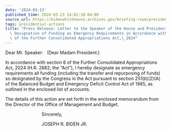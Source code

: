 ```yaml
---
date: '2024-03-23'
published_time: 2024-03-23 14:01:38-04:00
source_url: https://bidenwhitehouse.archives.gov/briefing-room/presidential-actions/2024/03/23/press-release-letter-to-the-speaker-of-the-house-and-president-of-the-senate-designation-of-funding-as-emergency-requirements-in-accordance-with-section-6-of-the-further-consolidated-appropriations/
tags: presidential-actions
title: "Press Release: Letter to the Speaker of the House and President of the Senate:\
  \ Designation of Funding as Emergency Requirements in Accordance with Section 6\
  \ of the Further Consolidated Appropriations Act,\_2024"
---
```

 
Dear Mr. Speaker:   (Dear Madam President:)

In accordance with section 6 of the Further Consolidated Appropriations
Act, 2024 (H.R. 2882; the “Act”), I hereby designate as emergency
requirements all funding (including the transfer and repurposing of
funds) so designated by the Congress in the Act pursuant to section
251(b)(2)(A) of the Balanced Budget and Emergency Deficit Control Act of
1985, as outlined in the enclosed list of accounts.

The details of this action are set forth in the enclosed memorandum from
the Director of the Office of Management and Budget. 

                             Sincerely,

                             JOSEPH R. BIDEN JR.
